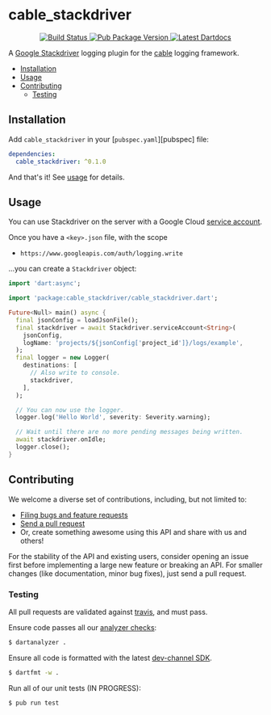 # cable_stackdriver

<p align="center">
  <a href="https://travis-ci.org/matanlurey/cable-stackdriver">
    <img src="https://travis-ci.org/matanlurey/cable-stackdriver.svg?branch=master" alt="Build Status" />
  </a>
  <a href="https://pub.dartlang.org/packages/cable_stackdriver">
    <img src="https://img.shields.io/pub/v/cable_stackdriver.svg" alt="Pub Package Version" />
  </a>
  <a href="https://www.dartdocs.org/documentation/cable_stackdriver/latest">
    <img src="https://img.shields.io/badge/dartdocs-latest-blue.svg" alt="Latest Dartdocs" />
  </a>
</p>

A [Google Stackdriver][] logging plugin for the [cable] logging framework.

[Google Stackdriver]: https://cloud.google.com/logging 
[cable]: https://pub.dartlang.org/packages/cable

* [Installation](#installation)
* [Usage](#usage)
* [Contributing](#contributing)
  * [Testing](#testing)

## Installation

Add `cable_stackdriver` in your [`pubspec.yaml`][pubspec] file:

```yaml
dependencies:
  cable_stackdriver: ^0.1.0
```

And that's it! See [usage](#usage) for details.

## Usage

You can use Stackdriver on the server with a Google Cloud [service account][].

[service account]: https://cloud.google.com/logging/docs/agent/authorization

Once you have a `<key>.json` file, with the scope
* `https://www.googleapis.com/auth/logging.write`

...you can create a `Stackdriver` object:

```dart
import 'dart:async';

import 'package:cable_stackdriver/cable_stackdriver.dart';

Future<Null> main() async {
  final jsonConfig = loadJsonFile();
  final stackdriver = await Stackdriver.serviceAccount<String>(
    jsonConfig,
    logName: 'projects/${jsonConfig['project_id']}/logs/example',
  );
  final logger = new Logger(
    destinations: [
      // Also write to console.
      stackdriver,
    ],
  );

  // You can now use the logger.
  logger.log('Hello World', severity: Severity.warning);

  // Wait until there are no more pending messages being written.
  await stackdriver.onIdle;
  logger.close();
}
```

## Contributing

We welcome a diverse set of contributions, including, but not limited to:

* [Filing bugs and feature requests][file_an_issue]
* [Send a pull request][pull_request]
* Or, create something awesome using this API and share with us and others!

For the stability of the API and existing users, consider opening an issue
first before implementing a large new feature or breaking an API. For smaller
changes (like documentation, minor bug fixes), just send a pull request.

### Testing

All pull requests are validated against [travis][travis], and must pass.

Ensure code passes all our [analyzer checks][analysis_options]:

```sh
$ dartanalyzer .
```

Ensure all code is formatted with the latest [dev-channel SDK][dev_sdk].

```sh
$ dartfmt -w .
```

Run all of our unit tests (IN PROGRESS):

```sh
$ pub run test
```

[analysis_options]: analysis_options.yaml
[travis]: https://travis-ci.org/
[dev_sdk]: https://www.dartlang.org/install]
[file_an_issue]: https://github.com/matanlurey/cable-stackdriver/issues/new
[pull_request]: https://github.com/matanlurey/cable-stackdriver/pulls
